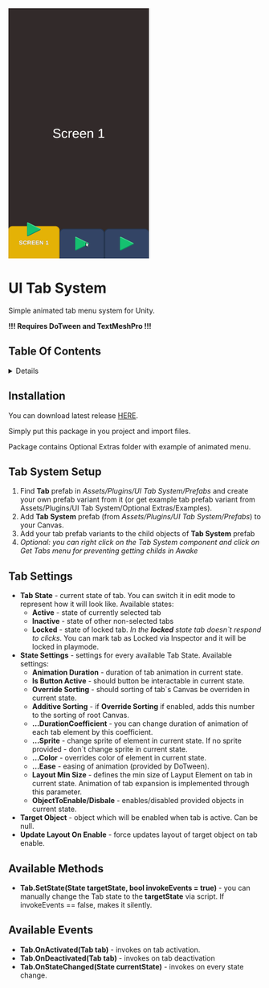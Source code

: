 <img src="Documentation/Images/tab_menu_gif.gif?raw=true" alt="Menu Example" width="280px" height="498px"/>

# UI Tab System
Simple animated tab menu system for Unity.

**!!! Requires DoTween and TextMeshPro !!!**

## Table Of Contents
<details>
<summary>Details</summary>
  
  - [Installation](#installation)
  - [Tab System Setup](#tab-system-setup)
  - [Tab Settings](#tab-settings)
  - [Available methods](#available-methods)
  - [Available Events](#available-events)

</details>

## Installation
You can download latest release [HERE](https://github.com/Hidgal/UI-Tab-System/releases).

Simply put this package in you project and import files.

Package contains Optional Extras folder with example of animated menu.

## Tab System Setup
1. Find **Tab** prefab in *Assets/Plugins/UI Tab System/Prefabs* and create your own prefab variant from it (or get example tab prefab variant from Assets/Plugins/UI Tab System/Optional Extras/Examples).
2. Add **Tab System** prefab (from *Assets/Plugins/UI Tab System/Prefabs*) to your Canvas.
3. Add your tab prefab variants to the child objects of **Tab System** prefab
4. *Optional: you can right click on the Tab System component and click on Get Tabs menu for preventing getting childs in Awake*

## Tab Settings
 - **Tab State** - current state of tab. You can switch it in edit mode to represent how it will look like.
    Available states:
      - **Active** - state of currently selected tab
      - **Inactive** - state of other non-selected tabs
      - **Locked** - state of locked tab. *In the **locked** state tab doesn`t respond to clicks*. You can mark tab as Locked via Inspector and it will be locked in playmode.
 - **State Settings** - settings for every available Tab State.
    Available settings:
      - **Animation Duration** - duration of tab animation in current state.        
      - **Is Button Active** - should button be interactable in current state.        
      - **Override Sorting** - should sorting of tab`s Canvas be overriden in current state.
      - **Additive Sorting** - if **Override Sorting** if enabled, adds this number to the sorting of root Canvas.
      - **...DurationCoefficient** - you can change duration of animation of each tab element by this coefficient.
      - **...Sprite** - change sprite of element in current state. If no sprite provided - don`t change sprite in current state.
      - **...Color** - overrides color of element in current state.
      - **...Ease** - easing of animation (provided by DoTween).
      - **Layout Min Size** - defines the min size of Layput Element on tab in current state. Animation of tab expansion is implemented through this parameter.
      - **ObjectToEnable/Disbale** - enables/disabled provided objects in current state.
 - **Target Object** - object which will be enabled when tab is active. Can be null.
 - **Update Layout On Enable** - force updates layout of target object on tab enable.

## Available Methods
- **Tab.SetState(State targetState, bool invokeEvents = true)** - you can manually change the Tab state to the **targetState** via script. If invokeEvents == false, makes it silently.

## Available Events
- **Tab.OnActivated(Tab tab)** - invokes on tab activation.
- **Tab.OnDeactivated(Tab tab)** - invokes on tab deactivation
- **Tab.OnStateChanged(State currentState)** - invokes on every state change.
      
